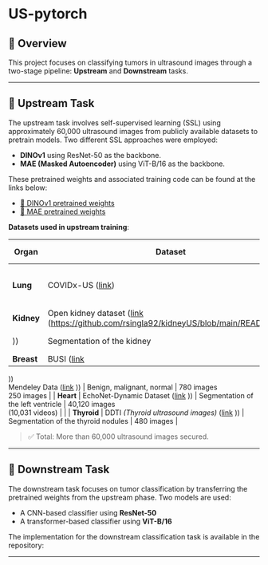 # US-pytorch

## 🧩 Overview

This project focuses on classifying tumors in ultrasound images through a two-stage pipeline: **Upstream** and **Downstream** tasks.

---

## 📌 Upstream Task

The upstream task involves self-supervised learning (SSL) using approximately 60,000 ultrasound images from publicly available datasets to pretrain models. Two different SSL approaches were employed:

- **DINOv1** using ResNet-50 as the backbone.
- **MAE (Masked Autoencoder)** using ViT-B/16 as the backbone.

These pretrained weights and associated training code can be found at the links below:

- [🔗 DINOv1 pretrained weights](https://github.com/L-YUNNA/US-pytorch)
- [🔗 MAE pretrained weights](https://github.com/L-YUNNA/US-pytorch)

**Datasets used in upstream training**:

| Organ       | Dataset                                                                                 | Target                                               | Num of data                        |
|-------------|------------------------------------------------------------------------------------------|------------------------------------------------------|------------------------------------|
| **Lung**    | COVIDx-US ([link](https://github.com/nrc-cnrc/COVID-US))                                                                    | COVID-19, Pneumonia, normal, other| 18,628 images<br>(188 videos)     |
| **Kidney**  | Open kidney dataset ([link](https://github.com/rsingla92/kidneyUS?tab=readme-ov-file) (https://github.com/rsingla92/kidneyUS/blob/main/README.md))
))                                                          | Segmentation of the kidney                          | 534 images                         |
| **Breast**  | BUSI ([link](https://www.kaggle.com/datasets/sabahesaraki/breast-ultrasound-images-dataset)
))<br>Mendeley Data ([link](https://data.mendeley.com/datasets/wmy84gzngw/1)
))     | Benign, malignant, normal            | 780 images<br>250 images |
| **Heart**   | EchoNet-Dynamic Dataset ([link](https://echonet.github.io/dynamic/index.html)
))                                                      | Segmentation of the left ventricle                   | 40,120 images<br>(10,031 videos)   |                  |
| **Thyroid** | DDTI *(Thyroid ultrasound images)* ([link](https://www.kaggle.com/datasets/dasmehdixtr/ddti-thyroid-ultrasound-images)
))                                           | Segmentation of the thyroid nodules                 | 480 images                         |

> ✅ Total: More than 60,000 ultrasound images secured.

---

## 📌 Downstream Task

The downstream task focuses on tumor classification by transferring the pretrained weights from the upstream phase. Two models are used:

- A CNN-based classifier using **ResNet-50**
- A transformer-based classifier using **ViT-B/16**

The implementation for the downstream classification task is available in the repository:

---


